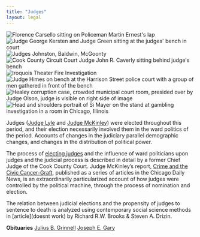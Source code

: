 ```yaml
---
title: "Judges"
layout: legal
---
```


![Florence Carsello sitting on Policeman Martin Ernest's lap](/img/legal/judges/boxing.jpg)
![Judge George Kersten and Judge Green sitting at the judges' bench in court](/img/legal/judges/two_judges_sitting.jpg)
![Judges Johnston, Baldwin, McGoonty](/img/legal/judges/three_judges.jpg)
![Cook County Circuit Court Judge John R. Caverly sitting behind judge's bench](/img/legal/judges/caverly.jpg)
![Iroquois Theater Fire Investigation](/img/legal/judges/iroquois.jpg)
![Judge Himes on bench at the Harrison Street police court with a group of men gathered in front of the bench](/img/legal/judges/himes.jpg)
![Healey corruption case, crowded municipal court room, presided over by Judge Olson, judge is visible on right side of image](/img/legal/judges/healey.jpg)
![Head and shoulders portrait of Si Mayer on the stand at gambling investigation in a room in Chicago, Illinois](/img/legal/judges/Si_Mayer.jpg)

Judges ([Judge Lyle](/historical/timeline/1921/151/) and [Judge McKinley](/historical/timeline/1912/147/)) were elected throughout this period, and their election necessarily involved them in the ward politics of the period. Accounts of changes in the judiciary parallel demographic changes, and changes in the distribution of political power.

The process of [electing judges](/docs_fk/homicide/jclc462-469.pdf) and the influence of ward politicians upon judges and the judicial process is described in detail by a former Chief Judge of the Cook County Court. Judge McKinley’s report, [Crime and the Civic Cancer-Graft](/pubs/graft/), published as a series of articles in the Chicago Daily News, is an extraordinarily particularized account of how judges were controlled by the political machine, through the process of nomination and election.

The relation between judicial elections and the propensity of judges to sentence to death is analyzed using contemporary social science methods in [article](doesnt work) by Richard R.W. Brooks & Steven A. Drizin.

**Obituaries**
   [Julius B. Grinnell](/legal/grinnell/)
   [Joseph E. Gary](/crimes/haymarket/newspaper/garydies/)
